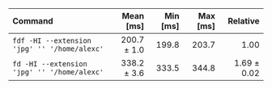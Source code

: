 | Command | Mean [ms] | Min [ms] | Max [ms] | Relative |
|:---|---:|---:|---:|---:|
| `fdf -HI --extension 'jpg' '' '/home/alexc'` | 200.7 ± 1.0 | 199.8 | 203.7 | 1.00 |
| `fd -HI --extension 'jpg' '' '/home/alexc'` | 338.2 ± 3.6 | 333.5 | 344.8 | 1.69 ± 0.02 |
